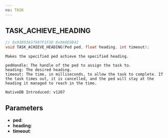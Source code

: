 ```yaml
---
ns: TASK
---
```

## TASK_ACHIEVE_HEADING

```c
// 0x93B93A37987F1F3D 0x0A0E9B42
void TASK_ACHIEVE_HEADING(Ped ped, float heading, int timeout);
```

```
Makes the specified ped achieve the specified heading.

pedHandle: The handle of the ped to assign the task to.
heading: The desired heading.
timeout: The time, in milliseconds, to allow the task to complete. If the task times out, it is cancelled, and the ped will stay at the heading it managed to reach in the time.

NativeDB Introduced: v1207
```

## Parameters
* **ped**:
* **heading**:
* **timeout**:
